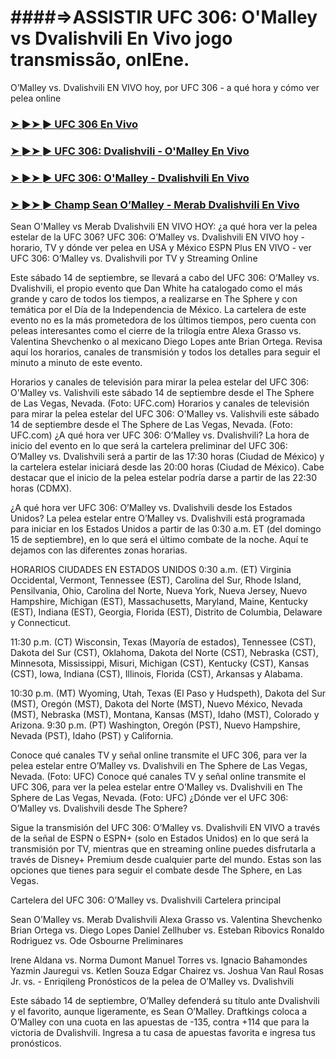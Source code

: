 #  ####=>ASSISTIR UFC 306: O'Malley vs Dvalishvili En Vivo jogo transmissão, onlEne.

O’Malley vs. Dvalishvili EN VIVO hoy, por UFC 306 - a qué hora y cómo ver pelea online

<h3><a href="https://cutt.ly/2eR39DYI">➤ ►➤ ► UFC 306 En Vivo</a></h3>

<h3><a href="https://cutt.ly/2eR39DYI">➤ ►➤ ► UFC 306: Dvalishvili - O'Malley En Vivo</a></h3>

<h3><a href="https://cutt.ly/2eR39DYI">➤ ►➤ ► UFC 306: O'Malley - Dvalishvili En Vivo</a></h3>

<h3><a href="https://cutt.ly/2eR39DYI">➤ ►➤ ► Champ Sean O’Malley - Merab Dvalishvili En Vivo</a></h3>

Sean O'Malley vs Merab Dvalishvili EN VIVO HOY: ¿a qué hora ver la pelea estelar de la UFC 306?
UFC 306: O’Malley vs. Dvalishvili EN VIVO hoy - horario, TV y dónde ver pelea en USA y México
ESPN Plus EN VIVO - ver UFC 306: O’Malley vs. Dvalishvili por TV y Streaming Online

Este sábado 14 de septiembre, se llevará a cabo del UFC 306: O’Malley vs. Dvalishvili, el propio evento que Dan White ha catalogado como el más grande y caro de todos los tiempos, a realizarse en The Sphere y con temática por el Día de la Independencia de México. La cartelera de este evento no es la más prometedora de los últimos tiempos, pero cuenta con peleas interesantes como el cierre de la trilogía entre Alexa Grasso vs. Valentina Shevchenko o al mexicano Diego Lopes ante Brian Ortega. Revisa aquí los horarios, canales de transmisión y todos los detalles para seguir el minuto a minuto de este evento.

Horarios y canales de televisión para mirar la pelea estelar del UFC 306: O'Malley vs. Valishvili este sábado 14 de septiembre desde el The Sphere de Las Vegas, Nevada. (Foto: UFC.com)
Horarios y canales de televisión para mirar la pelea estelar del UFC 306: O'Malley vs. Valishvili este sábado 14 de septiembre desde el The Sphere de Las Vegas, Nevada. (Foto: UFC.com)
¿A qué hora ver UFC 306: O’Malley vs. Dvalishvili?
La hora de inicio del evento en lo que será la cartelera preliminar del UFC 306: O’Malley vs. Dvalishvili será a partir de las 17:30 horas (Ciudad de México) y la cartelera estelar iniciará desde las 20:00 horas (Ciudad de México). Cabe destacar que el inicio de la pelea estelar podría darse a partir de las 22:30 horas (CDMX).

¿A qué hora ver UFC 306: O’Malley vs. Dvalishvili desde los Estados Unidos?
La pelea estelar entre O’Malley vs. Dvalishvili está programada para iniciar en los Estados Unidos a partir de las 0:30 a.m. ET (del domingo 15 de septiembre), en lo que será el último combate de la noche. Aquí te dejamos con las diferentes zonas horarias.

HORARIOS	CIUDADES EN ESTADOS UNIDOS
0:30 a.m. (ET)	Virginia Occidental, Vermont, Tennessee (EST), Carolina del Sur, Rhode Island, Pensilvania, Ohio, Carolina del Norte, Nueva York, Nueva Jersey, Nuevo Hampshire, Michigan (EST), Massachusetts, Maryland, Maine, Kentucky (EST), Indiana (EST), Georgia, Florida (EST), Distrito de Columbia, Delaware y Connecticut.

11:30 p.m. (CT)	Wisconsin, Texas (Mayoría de estados), Tennessee (CST), Dakota del Sur (CST), Oklahoma, Dakota del Norte (CST), Nebraska (CST), Minnesota, Mississippi, Misuri, Michigan (CST), Kentucky (CST), Kansas (CST), Iowa, Indiana (CST), Illinois, Florida (CST), Arkansas y Alabama.

10:30 p.m. (MT)	Wyoming, Utah, Texas (El Paso y Hudspeth), Dakota del Sur (MST), Oregón (MST), Dakota del Norte (MST), Nuevo México, Nevada (MST), Nebraska (MST), Montana, Kansas (MST), Idaho (MST), Colorado y Arizona.
9:30 p.m. (PT)	Washington, Oregón (PST), Nuevo Hampshire, Nevada (PST), Idaho (PST) y California.

Conoce qué canales TV y señal online transmite el UFC 306, para ver la pelea estelar entre O’Malley vs. Dvalishvili en The Sphere de Las Vegas, Nevada. (Foto: UFC)
Conoce qué canales TV y señal online transmite el UFC 306, para ver la pelea estelar entre O’Malley vs. Dvalishvili en The Sphere de Las Vegas, Nevada. (Foto: UFC)
¿Dónde ver el UFC 306: O’Malley vs. Dvalishvili desde The Sphere?

Sigue la transmisión del UFC 306: O’Malley vs. Dvalishvili EN VIVO a través de la señal de ESPN o ESPN+ (solo en Estados Unidos) en lo que será la transmisión por TV, mientras que en streaming online puedes disfrutarla a través de Disney+ Premium desde cualquier parte del mundo. Estas son las opciones que tienes para seguir el combate desde The Sphere, en Las Vegas.

Cartelera del UFC 306: O’Malley vs. Dvalishvili
Cartelera principal

Sean O’Malley vs. Merab Dvalishvili
Alexa Grasso vs. Valentina Shevchenko
Brian Ortega vs. Diego Lopes
Daniel Zellhuber vs. Esteban Ribovics
Ronaldo Rodriguez vs. Ode Osbourne
Preliminares

Irene Aldana vs. Norma Dumont
Manuel Torres vs. Ignacio Bahamondes
Yazmin Jauregui vs. Ketlen Souza
Edgar Chairez vs. Joshua Van
Raul Rosas Jr. vs. - Enriqileng
Pronósticos de la pelea de O’Malley vs. Dvalishvili

Este sábado 14 de septiembre, O’Malley defenderá su título ante Dvalishvili y el favorito, aunque ligeramente, es Sean O’Malley. Draftkings coloca a O’Malley con una cuota en las apuestas de -135, contra +114 que para la victoria de Dvalishvili. Ingresa a tu casa de apuestas favorita e ingresa tus pronósticos.
